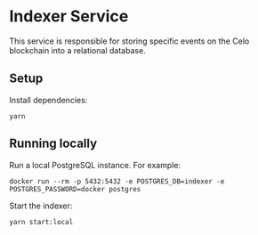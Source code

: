 # Indexer Service

This service is responsible for storing specific events on the Celo
blockchain into a relational database.

## Setup

Install dependencies:

```
yarn
```

## Running locally

Run a local PostgreSQL instance. For example:

```
docker run --rm -p 5432:5432 -e POSTGRES_DB=indexer -e POSTGRES_PASSWORD=docker postgres
```

Start the indexer:

```
yarn start:local
```
